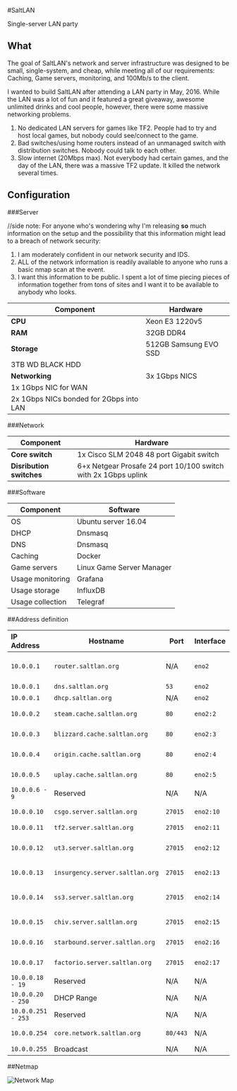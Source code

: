 #SaltLAN

Single-server LAN party

## What

The goal of SaltLAN's network and server infrastructure was designed to be small, single-system, and cheap, while meeting all of our requirements: Caching, Game servers, monitoring, and 100Mb/s to the client.

I wanted to build SaltLAN after attending a LAN party in May, 2016. While the LAN was a lot of fun and it featured a great giveaway, awesome unlimited drinks and cool people, however, there were some massive networking problems.

 1. No dedicated LAN servers for games like TF2. People had to try and host local games, but nobody could see/connect to the game.
 2. Bad switches/using home routers instead of an unmanaged switch with distribution switches. Nobody could talk to each other.
 3. Slow internet (20Mbps max). Not everybody had certain games, and the day of the LAN, there was a massive TF2 update. It killed the network several times.
 
 
## Configuration

###Server

//side note:
For anyone who's wondering why I'm releasing **so** much information on the setup and the possibility that this information might lead to a breach of network security:
 1. I am moderately confident in our network security and IDS.
 2. ALL of the network information is readily available to anyone who runs a basic nmap scan at the event.
 3. I want this information to be public. I spent a lot of time piecing pieces of information together from tons of sites and I want it to be available to anybody who looks.

Component | Hardware
--- | ---
**CPU** |Xeon E3 1220v5 
**RAM** |32GB DDR4      
**Storage** | 512GB Samsung EVO SSD
  | 3TB WD BLACK HDD
**Networking**| 3x 1Gbps NICS
  | 1x 1Gbps NIC for WAN
  | 2x 1Gbps NICs bonded for 2Gbps into LAN
  
###Network

Component | Hardware
--- | ---
**Core switch** | 1x Cisco SLM 2048 48 port Gigabit switch
**Disribution switches** | 6+x Netgear Prosafe 24 port 10/100 switch with 2x 1Gbps uplink

###Software

Component | Software
--- | ---
OS | Ubuntu server 16.04
DHCP | Dnsmasq
DNS | Dnsmasq
Caching | Docker
Game servers | Linux Game Server Manager
Usage monitoring | Grafana
Usage storage | InfluxDB
Usage collection | Telegraf

##Address definition

IP Address | Hostname | Port | Interface | Service | Comments
:--- | --- | --- | --- | :--- |--- | 
`10.0.0.1` | `router.saltlan.org` | N/A | `eno2` | Router | Basic NAT and IPv4 forwarding
`10.0.0.1` | `dns.saltlan.org` | `53` | `eno2` | Dnsmasq | DNS
`10.0.0.1` | `dhcp.saltlan.org` | N/A | `eno2` | Dnsmasq | DHCP
`10.0.0.2` | `steam.cache.saltlan.org` | `80` | `eno2:2` |  Docker | Steam cache
`10.0.0.3` | `blizzard.cache.saltlan.org` | `80` |  `eno2:3` |  Docker | Battle.net cache
`10.0.0.4` | `origin.cache.saltlan.org` | `80` | `eno2:4` |  Docker | Origin cache
`10.0.0.5` | `uplay.cache.saltlan.org` | `80` |  `eno2:5` | Docker | Uplay cache
`10.0.0.6 - 9` | Reserved | N/A | N/A | N/A
`10.0.0.10` | `csgo.server.saltlan.org` | `27015` | `eno2:10` |  LGSM | CS:GO server
`10.0.0.11` | `tf2.server.saltlan.org` | `27015` | `eno2:11` |  LGSM | TF2 server
`10.0.0.12` | `ut3.server.saltlan.org` | `27015` | `eno2:12` |  LGSM | Unreal Tournament 2 server
`10.0.0.13` | `insurgency.server.saltlan.org` | `27015` | `eno2:13` |  LGSM | Insurgency server
`10.0.0.14` | `ss3.server.saltlan.org` | `27015` | `eno2:14` |  LGSM | Serious Sam 3 server
`10.0.0.15` | `chiv.server.saltlan.org` | `27015` | `eno2:15` |  LGSM | Chivalry server
`10.0.0.16` | `starbound.server.saltlan.org` | `27015` | `eno2:16` |  LGSM | Starbound server
`10.0.0.17` | `factorio.server.saltlan.org` | `27015` | `eno2:17` |  LGSM | Factorio server
`10.0.0.18 - 19` | Reserved | N/A | N/A | N/A | N/A 
`10.0.0.20 - 250` | DHCP Range | N/A | N/A | N/A | N/A 
`10.0.0.251 - 253` | Reserved | N/A | N/A | N/A | N/A 
`10.0.0.254` | `core.network.saltlan.org` | `80/443` | N/A | Cisco | SLM2048 core switch
`10.0.0.255` | Broadcast | N/A | N/A | N/A | N/A 
##Netmap

![Network Map](https://i.imgur.com/8V0OGwn.png)
